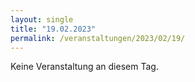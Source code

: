 ```yaml
---
layout: single
title: "19.02.2023"
permalink: /veranstaltungen/2023/02/19/
---
```


Keine Veranstaltung an diesem Tag.
